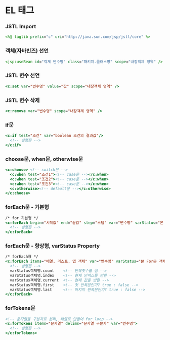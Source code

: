 # EL 태그
### JSTL Import

```jsp
<%@ taglib prefix="c" uri="http://java.sun.com/jsp/jstl/core" %>
```

### 객체(자바빈즈) 선언

```jsp
<jsp:useBean id="객체 변수명" class="패키지.클래스명" scope="내장객체 영역" />
```

### JSTL 변수 선언

```jsp
<c:set var="변수명" value="값" scope="내장객체 영역" />
```

### JSTL 변수 삭제

```jsp
<c:remove var="변수명" scope="내장객체 영역" />
```

### if문

```jsp
<c:if test="조건" var="boolean 조건의 결과값"/>
  <!-- 실행문 -->
</c:if>
```

### choose문, when문, otherwise문

```jsp
<c:choose> <!-- switch문 -->
  <c:when test="조건1"><!-- case문 --></c:when>
  <c:when test="조건2"><!-- case문 --></c:when>
  <c:when test="조건3"><!-- case문 --></c:when>
  <c:otherwise><!-- default문 --></c:otherwise>
</c:choose>
```

### forEach문 - 기본형

```jsp
/* for 기본형 */
<c:forEach begin="시작값" end="끝값" step="스텝" var="변수명" varStatus="본 For문 객체명">
  <!-- 실행문 -->
</c:forEach>
```

### forEach문 - 향상형, varStatus Property

```jsp
/* forEach형 */
<c:forEach items="배열, 리스트, 맵 객체" var="변수명" varStatus="본 For문 객체명">
  <!-- 실행문 -->
  varStatus객체명.count    <!-- 반복횟수를 셈 -->
  varStatus객체명.index    <!-- 현재 인덱스를 반환 -->
  varStatus객체명.current  <!-- 현재 값을 반환 -->
  varStatus객체명.first    <!-- 첫 반복문인가? true : false -->
  varStatus객체명.last     <!-- 마지막 반복문인가? true : false -->
</c:forEach>
```

### forTokens문

```jsp
<!-- 문자열을 구분자로 분리, 배열로 만들어 for loop -->
<c:forTokens items="문자열" delims="문자열 구분자" var="변수명">
  <!-- 실행문 -->
</c:forTokens>
```
